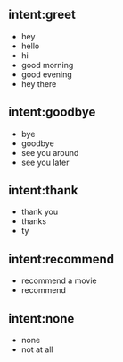 ## intent:greet
- hey
- hello
- hi
- good morning
- good evening
- hey there

## intent:goodbye
- bye
- goodbye
- see you around
- see you later

## intent:thank
- thank you
- thanks
- ty

## intent:recommend
- recommend a movie
- recommend

## intent:none
- none
- not at all

